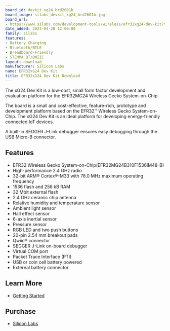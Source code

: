 ```yaml
---
board_id: devkit_xg24_brd2601b
board_image: silabs_devkit_xg24_brd2601b.jpg
board_url:
- https://www.silabs.com/development-tools/wireless/efr32xg24-dev-kit?tab=overview
date_added: 2023-04-20 12:00:00
family: silabs
features:
- Battery Charging
- Bluetooth/BTLE
- Breadboard-Friendly
- STEMMA QT/QWIIC
layout: download
manufacturer: Silicon Labs
name: EFR32xG24 Dev Kit
title: EFR32xG24 Dev Kit Download
---
```


The xG24 Dev Kit is a low-cost, small form factor development
and evaluation platform for the EFR32MG24 Wireless Gecko System-on-Chip

The board is a small and cost-effective, feature-rich, prototype and development platform
based on the EFR32™ Wireless Gecko System-on-Chip. The xG24 Dev Kit is an ideal
platform for developing energy-friendly connected IoT devices.

A built-in SEGGER J-Link debugger ensures easy debugging through the USB Micro-B
connector.

## Features
* EFR32 Wireless Gecko System-on-Chip(EFR32MG24B310F1536IM48-B)
* High-performance 2.4 GHz radio
* 32-bit ARM® Cortex®-M33 with 78.0 MHz maximum operating frequency
* 1536 flash and 256 kB RAM
* 32 Mbit external flash
* 2.4 GHz ceramic chip antenna
* Relative humidity and temperature sensor
* Ambient light sensor
* Hall effect sensor
* 6-axis inertial sensor
* Pressure sensor
* RGB LED and two push buttons
* 20-pin 2.54 mm breakout pads
* Qwiic® connector
* SEGGER J-Link on-board debugger
* Virtual COM port
* Packet Trace Interface (PTI)
* USB or coin cell battery powered
* External battery connector

## Learn More
* [Getting Started](https://www.silabs.com/development-tools/wireless/efr32xg24-dev-kit?tab=getting-started)

## Purchase
* [Silicon Labs](https://www.silabs.com/development-tools/wireless/efr32xg24-dev-kit?tab=overview)
